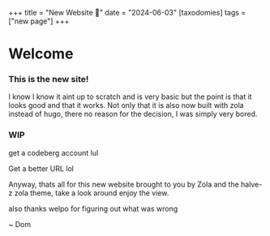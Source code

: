 +++
title = "New Website 👀"
date = "2024-06-03"
[taxodomies]
tags = ["new page"]
+++

# Welcome

### This is the new site!

I know I know it aint up to scratch and is very basic but the point is that it looks good and that it works. Not only that it is also now built with zola instead of hugo, there no reason for the decision, I was simply very bored.

### WIP

get a codeberg account lul

Get a better URL lol

Anyway, thats all for this new website brought to you by Zola and the halve-z zola theme, take a look around enjoy the view.

also thanks welpo for figuring out what was wrong


~ Dom
